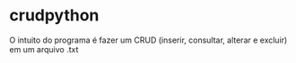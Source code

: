 # crudpython
O intuito do programa é fazer um CRUD (inserir, consultar, alterar e excluir) em um arquivo .txt
